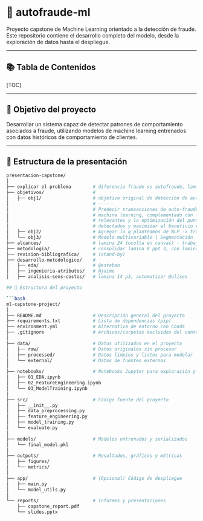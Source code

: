 # 🤖 autofraude-ml

Proyecto capstone de Machine Learning orientado a la detección de fraude. Este repositorio contiene el desarrollo completo del modelo, desde la exploración de datos hasta el despliegue.

---

## 📚 Tabla de Contenidos  
<!-- markdownlint-disable MD033 -->
[TOC]

---

## 🚀 Objetivo del proyecto

Desarrollar un sistema capaz de detectar patrones de comportamiento asociados a fraude, utilizando modelos de machine learning entrenados con datos históricos de comportamiento de clientes.

---
## 🧱 Estructura de la presentación

```bash
presentacion-capstone/
│
├── explicar el problema        # diferencia fraude vs autofraude, lamina 2 del ppt 3, impacto en la industria. @esteban
├── objetivos/                  # 
│   ├── obj1/                   # objetivo original de detección de autofraude, (obj.2 - presentación final) 
│                               # ------                               
│                               # Predecir transacciones de auto-fraude en reclamos de fraude mediante un modelo de 
│                               # machine learning, complementado con la identificación de patrones de comportamiento
│                               # relevantes y la optimización del punto de corte, con el fin de reducir los casos no 
│                               # detectados y maximizar el beneficio esperado.
│   ├── obj2/                   # Agregar lo q planteamos de NLP -> transformarlo en un objetivo [80%-90%] -> @jaime
│   └── obj3/                   # Modelo multivariable | Segmentación | CLV y decidir demanda o no? (monto$) -> 2da capa
├── alcances/                   # lamina 24 (oculta en canvas) - trabajar en lamina de alcances del proyecto @ulises 
├── metodologia/                # consolidar lamina 8 ppt 3, con lamina 4. @ulises + @esteban
├── revision-bibliografica/     # (stand-by)
├── desarrollo-metodologico/    # 
│   ├── eda/                    # @esteban
│   ├── ingenieria-atributos/   # @jaime
│   ├── analisis-sens-costos/   # lamina 14 p3, automatizar @ulises

## 🧱 Estructura del proyecto

```bash
ml-capstone-project/
│
├── README.md                   # Descripción general del proyecto
├── requirements.txt            # Lista de dependencias (pip)
├── environment.yml             # Alternativa de entorno con Conda
├── .gitignore                  # Archivos/carpetas excluidos del control de versiones
│
├── data/                       # Datos utilizados en el proyecto
│   ├── raw/                    # Datos originales sin procesar
│   ├── processed/              # Datos limpios y listos para modelar
│   └── external/               # Datos de fuentes externas
│
├── notebooks/                  # Notebooks Jupyter para exploración y modelado
│   ├── 01_EDA.ipynb
│   ├── 02_FeatureEngineering.ipynb
│   └── 03_ModelTraining.ipynb
│
├── src/                        # Código fuente del proyecto
│   ├── __init__.py
│   ├── data_preprocessing.py
│   ├── feature_engineering.py
│   ├── model_training.py
│   └── evaluate.py
│
├── models/                     # Modelos entrenados y serializados
│   └── final_model.pkl
│
├── outputs/                    # Resultados, gráficos y métricas
│   ├── figures/
│   └── metrics/
│
├── app/                        # (Opcional) Código de despliegue
│   ├── main.py
│   └── model_utils.py
│
└── reports/                    # Informes y presentaciones
    ├── capstone_report.pdf
    └── slides.pptx
